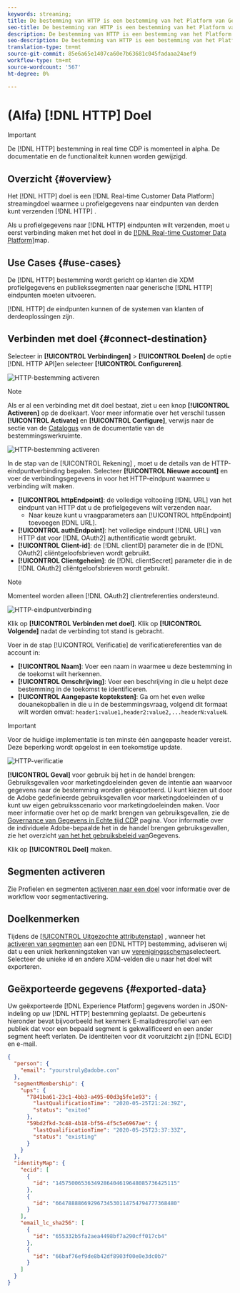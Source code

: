 ```yaml
---
keywords: streaming;
title: De bestemming van HTTP is een bestemming van het Platform van Gegevens van de Klant In real time die u helpt profielgegevens naar derdeeindpunten van HTTP verzenden.
seo-title: De bestemming van HTTP is een bestemming van het Platform van Gegevens van de Klant In real time die u helpt profielgegevens naar derdeeindpunten van HTTP verzenden.
description: De bestemming van HTTP is een bestemming van het Platform van Gegevens van de Klant In real time die u helpt profielgegevens naar derdeeindpunten van HTTP verzenden.
seo-description: De bestemming van HTTP is een bestemming van het Platform van Gegevens van de Klant In real time die u helpt profielgegevens naar derdeeindpunten van HTTP verzenden.
translation-type: tm+mt
source-git-commit: 85e6a65e1407ca60e7b63681c045fadaaa24aef9
workflow-type: tm+mt
source-wordcount: '567'
ht-degree: 0%

---
```



# (Alfa) [!DNL HTTP] Doel

>[!IMPORTANT]
>
>De [!DNL HTTP] bestemming in real time CDP is momenteel in alpha. De documentatie en de functionaliteit kunnen worden gewijzigd.

## Overzicht {#overview}

Het [!DNL HTTP] doel is een [!DNL Real-time Customer Data Platform] streamingdoel waarmee u profielgegevens naar eindpunten van derden kunt verzenden [!DNL HTTP] .

Als u profielgegevens naar [!DNL HTTP] eindpunten wilt verzenden, moet u eerst verbinding maken met het doel in de [[!DNL Real-time Customer Data Platform]](#connect-destination)map.

## Use Cases {#use-cases}

De [!DNL HTTP] bestemming wordt gericht op klanten die XDM profielgegevens en publiekssegmenten naar generische [!DNL HTTP] eindpunten moeten uitvoeren.

[!DNL HTTP] de eindpunten kunnen of de systemen van klanten of derdeoplossingen zijn.

## Verbinden met doel {#connect-destination}

Selecteer in **[!UICONTROL Verbindingen]** > **[!UICONTROL Doelen]** de optie [!DNL HTTP API]en selecteer **[!UICONTROL Configureren]**.

![HTTP-bestemming activeren](../assets/catalog/http/activate.png)

>[!NOTE]
>
>Als er al een verbinding met dit doel bestaat, ziet u een knop **[!UICONTROL Activeren]** op de doelkaart. Voor meer informatie over het verschil tussen **[!UICONTROL Activate]** en **[!UICONTROL Configure]**, verwijs naar de sectie van de [Catalogus](../ui/destinations-workspace.md#catalog) van de documentatie van de bestemmingswerkruimte.
>
>![HTTP-bestemming activeren](../assets/catalog/http/connect.png)

In de stap van de [!UICONTROL Rekening] , moet u de details van de HTTP- eindpuntverbinding bepalen. Selecteer **[!UICONTROL Nieuwe account]** en voer de verbindingsgegevens in voor het HTTP-eindpunt waarmee u verbinding wilt maken.
- **[!UICONTROL httpEndpoint]**: de volledige voltooiing [!DNL URL] van het eindpunt van HTTP dat u de profielgegevens wilt verzenden naar.
   - Naar keuze kunt u vraagparameters aan [!UICONTROL httpEndpoint] toevoegen [!DNL URL].
- **[!UICONTROL authEndpoint]**: het volledige eindpunt [!DNL URL] van HTTP dat voor [!DNL OAuth2] authentificatie wordt gebruikt.
- **[!UICONTROL Client-id]**: de [!DNL clientID] parameter die in de [!DNL OAuth2] cliëntgeloofsbrieven wordt gebruikt.
- **[!UICONTROL Clientgeheim]**: de [!DNL clientSecret] parameter die in de [!DNL OAuth2] cliëntgeloofsbrieven wordt gebruikt.

>[!NOTE]
>
>Momenteel worden alleen [!DNL OAuth2] clientreferenties ondersteund.

![HTTP-eindpuntverbinding](../assets/catalog/http/connect.png)

Klik op **[!UICONTROL Verbinden met doel]**. Klik op **[!UICONTROL Volgende]** nadat de verbinding tot stand is gebracht.

Voer in de stap [!UICONTROL Verificatie] de verificatiereferenties van de account in:
- **[!UICONTROL Naam]**: Voer een naam in waarmee u deze bestemming in de toekomst wilt herkennen.
- **[!UICONTROL Omschrijving]**: Voer een beschrijving in die u helpt deze bestemming in de toekomst te identificeren.
- **[!UICONTROL Aangepaste kopteksten]**: Ga om het even welke douanekopballen in die u in de bestemmingsvraag, volgend dit formaat wilt worden omvat: `header1:value1,header2:value2,...headerN:valueN`.

>[!IMPORTANT]
>
>Voor de huidige implementatie is ten minste één aangepaste header vereist. Deze beperking wordt opgelost in een toekomstige update.

![HTTP-verificatie](../assets/catalog/http/authenticate.png)

**[!UICONTROL Geval]** voor gebruik bij het in de handel brengen: Gebruiksgevallen voor marketingdoeleinden geven de intentie aan waarvoor gegevens naar de bestemming worden geëxporteerd. U kunt kiezen uit door de Adobe gedefinieerde gebruiksgevallen voor marketingdoeleinden of u kunt uw eigen gebruiksscenario voor marketingdoeleinden maken. Voor meer informatie over het op de markt brengen van gebruiksgevallen, zie de [Governance van Gegevens in Echte tijd CDP](../../rtcdp/privacy/data-governance-overview.md#destinations) pagina. Voor informatie over de individuele Adobe-bepaalde het in de handel brengen gebruiksgevallen, zie het overzicht [van het het gebruiksbeleid van](../../data-governance/policies/overview.md#core-actions)Gegevens.

Klik op **[!UICONTROL Doel]** maken.

## Segmenten activeren

Zie Profielen en segmenten [activeren naar een doel](../ui/activate-destinations.md#select-attributes) voor informatie over de workflow voor segmentactivering.

## Doelkenmerken

Tijdens de [[!UICONTROL Uitgezochte attributenstap]](../ui/activate-destinations.md#select-attributes) , wanneer het [activeren van segmenten](../ui/activate-destinations.md) aan een [!DNL HTTP] bestemming, adviseren wij dat u een uniek herkenningsteken van uw [verenigingsschema](../../profile/home.md#profile-fragments-and-union-schemas)selecteert. Selecteer de unieke id en andere XDM-velden die u naar het doel wilt exporteren.

## Geëxporteerde gegevens {#exported-data}

Uw geëxporteerde [!DNL Experience Platform] gegevens worden in JSON-indeling op uw [!DNL HTTP] bestemming geplaatst. De gebeurtenis hieronder bevat bijvoorbeeld het kenmerk E-mailadresprofiel van een publiek dat voor een bepaald segment is gekwalificeerd en een ander segment heeft verlaten. De identiteiten voor dit vooruitzicht zijn [!DNL ECID] en e-mail.

```json
{
  "person": {
    "email": "yourstruly@adobe.con"
  },
  "segmentMembership": {
    "ups": {
      "7841ba61-23c1-4bb3-a495-00d3g5fe1e93": {
        "lastQualificationTime": "2020-05-25T21:24:39Z",
        "status": "exited"
      },
      "59bd2fkd-3c48-4b18-bf56-4f5c5e6967ae": {
        "lastQualificationTime": "2020-05-25T23:37:33Z",
        "status": "existing"
      }
    }
  },
  "identityMap": {
    "ecid": [
      {
        "id": "14575006536349286404619648085736425115"
      },
      {
        "id": "66478888669296734530114754794777368480"
      }
    ],
    "email_lc_sha256": [
      {
        "id": "655332b5fa2aea4498bf7a290cff017cb4"
      },
      {
        "id": "66baf76ef9de8b42df8903f00e0e3dc0b7"
      }
    ]
  }
}
```
